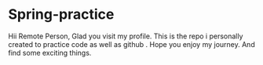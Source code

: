 # Spring-practice
Hii Remote Person, Glad you visit my profile.
This is the repo i personally created to practice code as well as github . 
Hope you enjoy my journey. And find some exciting things.
